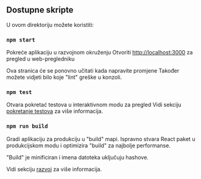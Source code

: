 ## Dostupne skripte

U ovom direktoriju možete koristiti:

### `npm start`

Pokreće aplikaciju u razvojnom okruženju
Otvoriti [http://localhost:3000](http://localhost:3000) za pregled u web-pregledniku

Ova stranica će se ponovno učitati kada napravite promjene
Također možete vidjeti bilo koje "lint" greške u konzoli.

### `npm test`

Otvara pokretać testova u interaktivnom modu za pregled
Vidi sekciju [pokretanje testova](https://facebook.github.io/create-react-app/docs/running-tests) za više informacija.

### `npm run build`

Gradi aplikaciju za produkciju u "build" mapi.
Ispravno stvara React paket u produkcijskom modu i optimizira "build" za najbolje performanse.

"Build" je minificiran i imena datoteka uključuju hashove.

Vidi sekciju [razvoj](https://facebook.github.io/create-react-app/docs/deployment) za više informacija.

